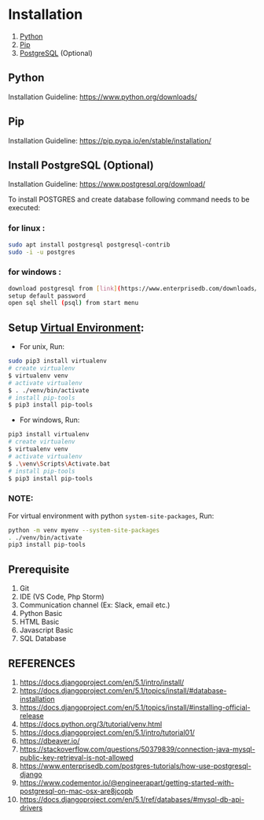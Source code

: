 # Installation

1. [Python](https://www.python.org/)
2. [Pip](https://pip.pypa.io/en/stable/getting-started/)
3. [PostgreSQL](https://www.postgresql.org/) (Optional)

## Python
Installation Guideline: https://www.python.org/downloads/

## Pip
Installation Guideline: https://pip.pypa.io/en/stable/installation/

## Install PostgreSQL (Optional)
Installation Guideline: https://www.postgresql.org/download/

To install POSTGRES and create database following command needs to be executed:

### for linux :

```bash
sudo apt install postgresql postgresql-contrib
sudo -i -u postgres
```

### for windows :

```bash
download postgresql from [link](https://www.enterprisedb.com/downloads/postgres-postgresql-downloads)
setup default password
open sql shell (psql) from start menu
```

## Setup [Virtual Environment](https://docs.python.org/3/tutorial/venv.html):
- For unix, Run:
```bash
sudo pip3 install virtualenv
# create virtualenv
$ virtualenv venv
# activate virtualenv
$ . ./venv/bin/activate
# install pip-tools
$ pip3 install pip-tools
```
- For windows, Run:
```bash
pip3 install virtualenv
# create virtualenv
$ virtualenv venv
# activate virtualenv
$ .\venv\Scripts\Activate.bat
# install pip-tools
$ pip3 install pip-tools
```

### NOTE:
For virtual environment with python `system-site-packages`, Run:
```bash
python -m venv myenv --system-site-packages
. ./venv/bin/activate
pip3 install pip-tools
```


## Prerequisite
1. Git
2. IDE (VS Code, Php Storm)
3. Communication channel (Ex: Slack, email etc.)
4. Python Basic
5. HTML Basic
6. Javascript Basic
7. SQL Database


## REFERENCES
1. https://docs.djangoproject.com/en/5.1/intro/install/
2. https://docs.djangoproject.com/en/5.1/topics/install/#database-installation
3. https://docs.djangoproject.com/en/5.1/topics/install/#installing-official-release
4. https://docs.python.org/3/tutorial/venv.html
5. https://docs.djangoproject.com/en/5.1/intro/tutorial01/
6. https://dbeaver.io/
7. https://stackoverflow.com/questions/50379839/connection-java-mysql-public-key-retrieval-is-not-allowed
8. https://www.enterprisedb.com/postgres-tutorials/how-use-postgresql-django
9.  https://www.codementor.io/@engineerapart/getting-started-with-postgresql-on-mac-osx-are8jcopb
10. https://docs.djangoproject.com/en/5.1/ref/databases/#mysql-db-api-drivers
